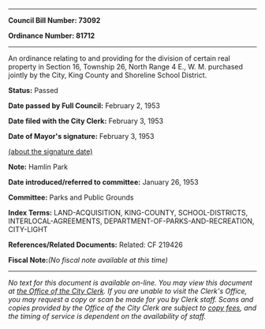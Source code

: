 

********

**Council Bill Number: 73092**
   
**Ordinance Number: 81712**
********

 An ordinance relating to and providing for the division of certain real property in Section 16, Township 26, North Range 4 E., W. M. purchased jointly by the City, King County and Shoreline School District.

**Status:** Passed
   
**Date passed by Full Council:** February 2, 1953
   
**Date filed with the City Clerk:** February 3, 1953
   
**Date of Mayor's signature:** February 3, 1953
   
[(about the signature date)](/~public/approvaldate.htm)
   
   
**Note:** Hamlin Park

   
**Date introduced/referred to committee:** January 26, 1953
   
**Committee:** Parks and Public Grounds
   
   
**Index Terms:** LAND-ACQUISITION, KING-COUNTY, SCHOOL-DISTRICTS, INTERLOCAL-AGREEMENTS, DEPARTMENT-OF-PARKS-AND-RECREATION, CITY-LIGHT

**References/Related Documents:** Related: CF 219426

**Fiscal Note:**_(No fiscal note available at this time)_
********

_No text for this document is available on-line. You may view this document at [the Office of the City Clerk](http://www.seattle.gov/leg/clerk/contactUs.htm). If you are unable to visit the Clerk's Office, you may request a copy or scan be made for you by Clerk staff. Scans and copies provided by the Office of the City Clerk are subject to [copy fees](http://clerk.seattle.gov/~public/clerkfees.htm), and the timing of service is dependent on the availability of staff._

